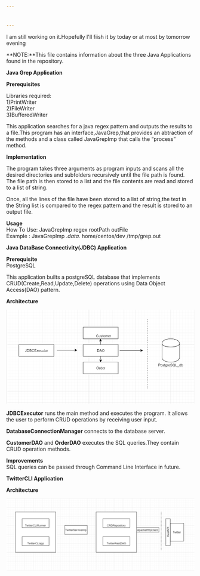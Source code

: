 ```yaml
---


---
```

<p>I am still working on it.Hopefully I'll fiish it by today or at most by tomorrow evening</p>
<p>**NOTE:**This file contains information about the three Java Applications found in the repository.</p>
<p><strong>Java Grep Application</strong></p>
<p><strong>Prerequisites</strong></p>
<p>Libraries required:<br>
1)PrintWriter<br>
2)FileWriter<br>
3)BufferedWriter</p>
<p>This application searches for a java regex pattern and outputs the results to a file.This program has an interface,JavaGrep,that provides an abtraction of the methods and a class called JavaGrepImp that calls the “process” method.</p>
<p><strong>Implementation</strong></p>
<p>The program takes three arguments as program inputs and scans all the desired directories and subfolders recursively until the file path is found.<br>
The file path is then stored to a list and the file contents are read and stored to a list of string.</p>
<p>Once, all the lines of the file have been stored to a list of string,the text in the String list is compared to the regex pattern and the result is stored to an output file.</p>
<p><strong>Usage</strong><br>
How To Use: JavaGrepImp regex rootPath outFile<br>
Example : JavaGrepImp .<em>data.</em> home/centos/dev /tmp/grep.out</p>



<p><strong>Java DataBase Connectivity(JDBC) Application</strong></p>
<p><strong>Prerequisite</strong><br>
PostgreSQL</p>
<p>This application builts a postgreSQL database that implements CRUD(Create,Read,Update,Delete) operations using Data Object Access(DAO) pattern.</p>
<p><strong>Architecture</strong></p>
<img src="/JDBC.PNG">
<p><strong>JDBCExecutor</strong> runs the main method and executes the program. It allows the user to perform CRUD operations by receiving user input.</p>
<p><strong>DatabaseConnectionManager</strong> connects to the database server.</p>
<p><strong>CustomerDAO</strong> and <strong>OrderDAO</strong> executes the SQL queries.They contain CRUD operation methods.</p>
<p><strong>Improvements</strong><br>
SQL queries can be passed through Command Line Interface in future.</p>



<p><strong>TwitterCLI Application</strong></p>
<p><strong>Architecture</strong></p>
<img src="/Twitter.PNG">


